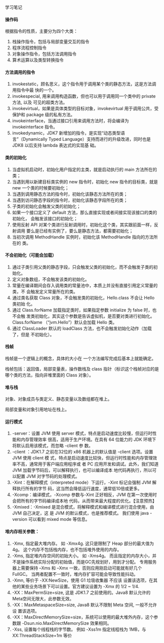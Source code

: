 学习笔记

#### 操作码
根据指令的性质，主要分为四个大类：
1. 栈操作指令，包括与局部变量交互的指令
2. 程序流程控制指令
3. 对象操作指令，包括方法调用指令
4. 算术运算以及类型转换指令

#### 方法调用的指令
1. invokestatic，顾名思义，这个指令用于调用某个类的静态方法，这是方法调用指令中最
快的一个。
2. invokespecial, 用来调用构造函数，但也可以用于调用同一个类中的 private 方法, 以及
可见的超类方法。
3. invokevirtual，如果是具体类型的目标对象，invokevirtual 用于调用公共，受保护和
package 级的私有方法。
4. invokeinterface，当通过接口引用来调用方法时，将会编译为 invokeinterface 指令。
5. invokedynamic，JDK7 新增加的指令，是实现“动态类型语言”（Dynamically Typed
Language）支持而进行的升级改进，同时也是 JDK8 以后支持 lambda 表达式的实现基
础。

#### 类的初始化
1. 当虚拟机启动时，初始化用户指定的主类，就是启动执行的 main 方法所在的类；
2. 当遇到用以新建目标类实例的 new 指令时，初始化 new 指令的目标类，就是 new
一个类的时候要初始化；
3. 当遇到调用静态方法的指令时，初始化该静态方法所在的类；
4. 当遇到访问静态字段的指令时，初始化该静态字段所在的类；
5. 子类的初始化会触发父类的初始化；
6. 如果一个接口定义了 default 方法，那么直接实现或者间接实现该接口的类的初始化，
会触发该接口的初始化；
7. 使用反射 API 对某个类进行反射调用时，初始化这个类，其实跟前面一样，反射调用
要么是已经有实例了，要么是静态方法，都需要初始化；
8. 当初次调用 MethodHandle 实例时，初始化该 MethodHandle 指向的方法所在的
类。

#### 不会初始化（可能会加载）
1. 通过子类引用父类的静态字段，只会触发父类的初始化，而不会触发子类的初始化。
2. 定义对象数组，不会触发该类的初始化。
3. 常量在编译期间会存入调用类的常量池中，本质上并没有直接引用定义常量的类，不
会触发定义常量所在的类。
4. 通过类名获取 Class 对象，不会触发类的初始化，Hello.class 不会让 Hello 类初始
化。
5. 通过 Class.forName 加载指定类时，如果指定参数 initialize 为 false 时，也不会触
发类初始化，其实这个参数是告诉虚拟机，是否要对类进行初始化。Class.forName
（“jvm.Hello”）默认会加载 Hello 类。
6. 通过 ClassLoader 默认的 loadClass 方法，也不会触发初始化动作（加载了，但是
不初始化）。

#### 栈帧
栈帧是一个逻辑上的概念，具体的大小在
一个方法编写完成后基本上就能确定。

栈帧包括：返回值，局部变量表，操作数栈及 class 指针（标识这个栈帧对应的是哪个类的方法，指向非堆里面的 Class 对象）。

#### 堆与栈
对象、对象成员与类定义、静态变量以及数组都在堆上。

局部变量和对象引用地址在栈上。



#### 运行模式
1. -server：设置 JVM 使用 server 模式，特点是启动速度比较慢，但运行时性能和内存管理效率
很高，适用于生产环境。在具有 64 位能力的 JDK 环境下将默认启用该模式，而忽略 -client 参
数。
2. -client ：JDK1.7 之前在32位的 x86 机器上的默认值是 -client 选项。设置 JVM 使用 client 模
式，特点是启动速度比较快，但运行时性能和内存管理效率不高，通常用于客户端应用程序或
者 PC 应用开发和调试。此外，我们知道 JVM 加载字节码后，可以解释执行，也可以编译成本
地代码再执行，所以可以配置 JVM 对字节码的处理模式。
3. -Xint：在解释模式（interpreted mode）下运行，-Xint 标记会强制 JVM 解释执行所有的字节
码，这当然会降低运行速度，通常低10倍或更多。
4. -Xcomp：编译模式，-Xcomp 参数与-Xint 正好相反，JVM 在第一次使用时会把所有的字节码编译成本地
代码，从而带来最大程度的优化。【注意预热】
5. -Xmixed：-Xmixed 是混合模式，将解释模式和编译模式进行混合使用，由 JVM 自己决定，这
是 JVM 的默认模式，也是推荐模式。 我们使用 java -version 可以看到 mixed mode 等信息。


#### 堆内存相关参数：
1. -Xmx, 指定最大堆内存。 如 -Xmx4g. 这只是限制了 Heap 部分的最大值为4g。
这个内存不包括栈内存，也不包括堆外使用的内存。
2. -Xms, 指定堆内存空间的初始大小。 如 -Xms4g。 而且指定的内存大小，并
不是操作系统实际分配的初始值，而是GC先规划好，用到才分配。 专用服务
器上需要保持 –Xms 和 –Xmx 一致，否则应用刚启动可能就有好几个 FullGC。
当两者配置不一致时，堆内存扩容可能会导致性能抖动。
3. -Xmn, 等价于 -XX:NewSize，使用 G1 垃圾收集器 不应该 设置该选项，在其
他的某些业务场景下可以设置。官方建议设置为 -Xmx 的 1/2 ~ 1/4.
4. -XX：MaxPermSize=size, 这是 JDK1.7 之前使用的。Java8 默认允许的
Meta空间无限大，此参数无效。
5. -XX：MaxMetaspaceSize=size, Java8 默认不限制 Meta 空间, 一般不允许设
置该选项。
6. -XX：MaxDirectMemorySize=size，系统可以使用的最大堆外内存，这个参
数跟 -Dsun.nio.MaxDirectMemorySize 效果相同。
7. -Xss, 设置每个线程栈的字节数。 例如 -Xss1m 指定线程栈为 1MB，与XX:ThreadStackSize=1m 等价